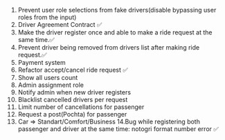 1. Prevent user role selections from fake drivers(disable bypassing user roles from the input)
2. Driver Agreement Contract ✅
3. Make the driver register once and able to make a ride request at the same time.✅
4. Prevent driver being removed from drivers list after making ride request.✅
5. Payment system
6. Refactor accept/cancel ride request  ✅
7. Show all users count
8. Admin assignment role
9. Notify admin when new driver registers
10. Blacklist cancelled drivers per request
11. Limit number of cancellations for passenger
12. Request a post(Pochta) for passenger
13. Car => Standart/Comfort/Business
14.Bug while registering both passenger and driver at the same time: notogri format number error ✅


